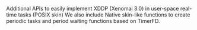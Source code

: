 Additional APIs to easily implement XDDP (Xenomai 3.0) in user-space real-time tasks (POSIX skin)
We also include Native skin-like functions to create periodic tasks and period waiting functions based on TimerFD. 
